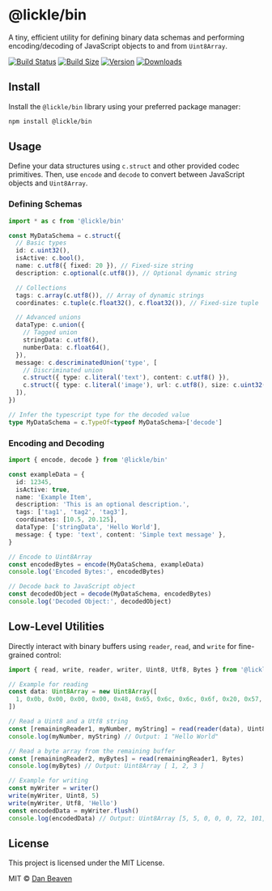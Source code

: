# @lickle/bin

A tiny, efficient utility for defining binary data schemas and performing encoding/decoding of JavaScript objects to and from `Uint8Array`.

[![Build Status](https://img.shields.io/github/actions/workflow/status/Pingid/lickle-bin/test.yml?branch=main&style=flat&colorA=000000&colorB=000000)](https://github.com/Pingid/lickle-bin/actions?query=workflow:Test)
[![Build Size](https://img.shields.io/bundlephobia/minzip/@lickle/bin?label=bundle%20size&style=flat&colorA=000000&colorB=000000)](https://bundlephobia.com/result?p=@lickle/bin)
[![Version](https://img.shields.io/npm/v/@lickle/bin?style=flat&colorA=000000&colorB=000000)](https://www.npmjs.com/package/@lickle/bin)
[![Downloads](https://img.shields.io/npm/dt/@lickle/bin.svg?style=flat&colorA=000000&colorB=000000)](https://www.npmjs.com/package/@lickle/bin)

## Install

Install the `@lickle/bin` library using your preferred package manager:

```bash
npm install @lickle/bin
```

## Usage

Define your data structures using `c.struct` and other provided codec primitives. Then, use `encode` and `decode` to convert between JavaScript objects and `Uint8Array`.

### Defining Schemas

```typescript
import * as c from '@lickle/bin'

const MyDataSchema = c.struct({
  // Basic types
  id: c.uint32(),
  isActive: c.bool(),
  name: c.utf8({ fixed: 20 }), // Fixed-size string
  description: c.optional(c.utf8()), // Optional dynamic string

  // Collections
  tags: c.array(c.utf8()), // Array of dynamic strings
  coordinates: c.tuple(c.float32(), c.float32()), // Fixed-size tuple

  // Advanced unions
  dataType: c.union({
    // Tagged union
    stringData: c.utf8(),
    numberData: c.float64(),
  }),
  message: c.descriminatedUnion('type', [
    // Discriminated union
    c.struct({ type: c.literal('text'), content: c.utf8() }),
    c.struct({ type: c.literal('image'), url: c.utf8(), size: c.uint32() }),
  ]),
})

// Infer the typescript type for the decoded value
type MyDataSchema = c.TypeOf<typeof MyDataSchema>['decode']
```

### Encoding and Decoding

```typescript
import { encode, decode } from '@lickle/bin'

const exampleData = {
  id: 12345,
  isActive: true,
  name: 'Example Item',
  description: 'This is an optional description.',
  tags: ['tag1', 'tag2', 'tag3'],
  coordinates: [10.5, 20.125],
  dataType: ['stringData', 'Hello World'],
  message: { type: 'text', content: 'Simple text message' },
}

// Encode to Uint8Array
const encodedBytes = encode(MyDataSchema, exampleData)
console.log('Encoded Bytes:', encodedBytes)

// Decode back to JavaScript object
const decodedObject = decode(MyDataSchema, encodedBytes)
console.log('Decoded Object:', decodedObject)
```

## Low-Level Utilities

Directly interact with binary buffers using `reader`, `read`, and `write` for fine-grained control:

```typescript
import { read, write, reader, writer, Uint8, Utf8, Bytes } from '@lickle/bin'

// Example for reading
const data: Uint8Array = new Uint8Array([
  1, 0x0b, 0x00, 0x00, 0x00, 0x48, 0x65, 0x6c, 0x6c, 0x6f, 0x20, 0x57, 0x6f, 0x72, 0x6c, 0x64, 0x01, 0x02, 0x03,
])

// Read a Uint8 and a Utf8 string
const [remainingReader1, myNumber, myString] = read(reader(data), Uint8, Utf8)
console.log(myNumber, myString) // Output: 1 "Hello World"

// Read a byte array from the remaining buffer
const [remainingReader2, myBytes] = read(remainingReader1, Bytes)
console.log(myBytes) // Output: Uint8Array [ 1, 2, 3 ]

// Example for writing
const myWriter = writer()
write(myWriter, Uint8, 5)
write(myWriter, Utf8, 'Hello')
const encodedData = myWriter.flush()
console.log(encodedData) // Output: Uint8Array [5, 5, 0, 0, 0, 72, 101, 108, 108, 111]
```

## License

This project is licensed under the MIT License.

MIT © [Dan Beaven](https://github.com/Pingid)
